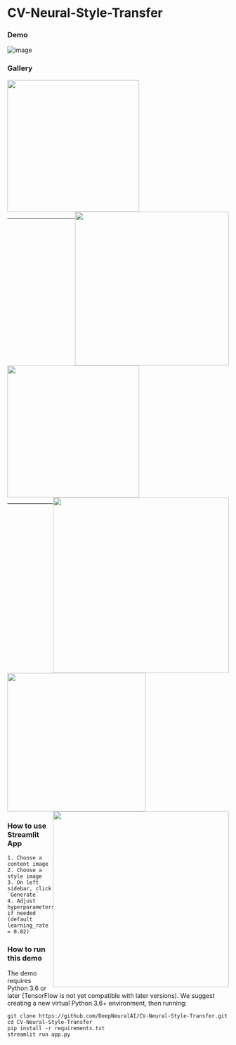 # CV-Neural-Style-Transfer

### Demo

![image](https://user-images.githubusercontent.com/34294344/81485585-e3f07d00-9202-11ea-85d1-5582064e1471.png)


### Gallery

<img width="300"  src="https://user-images.githubusercontent.com/34294344/81485250-8ce9a880-9200-11ea-87e6-11893e082453.png">

<img style="float: right" width="350" src="https://user-images.githubusercontent.com/34294344/81485284-c1f5fb00-9200-11ea-8af3-8c81f4372181.jpeg">

<hr><br>
<img width="300" src="https://user-images.githubusercontent.com/34294344/81485264-9ffc7880-9200-11ea-8dc1-198a1942e28b.png">

<img src="https://user-images.githubusercontent.com/34294344/81485299-e18d2380-9200-11ea-8bdd-b814bcd9ce6d.jpeg" width="400" style="float: right">

<hr><br>
<img width="315" src="https://user-images.githubusercontent.com/34294344/81485271-af7bc180-9200-11ea-95d8-d16ce1b08223.png">

<img src="https://user-images.githubusercontent.com/34294344/81485302-f2d63000-9200-11ea-84da-f0a3e4b4ee23.jpeg" width="400" style="float:right">


### How to use Streamlit App
```
1. Choose a content image
2. Choose a style image
3. On left sidebar, click `Generate`
4. Adjust hyperparameters if needed (default learning_rate = 0.02)
```

### How to run this demo
The demo requires Python 3.6 or later (TensorFlow is not yet compatible with later versions). We suggest creating a new virtual Python 3.6+ environment, then running:
```
git clone https://github.com/DeepNeuralAI/CV-Neural-Style-Transfer.git
cd CV-Neural-Style-Transfer
pip install -r requirements.txt
streamlit run app.py
```
